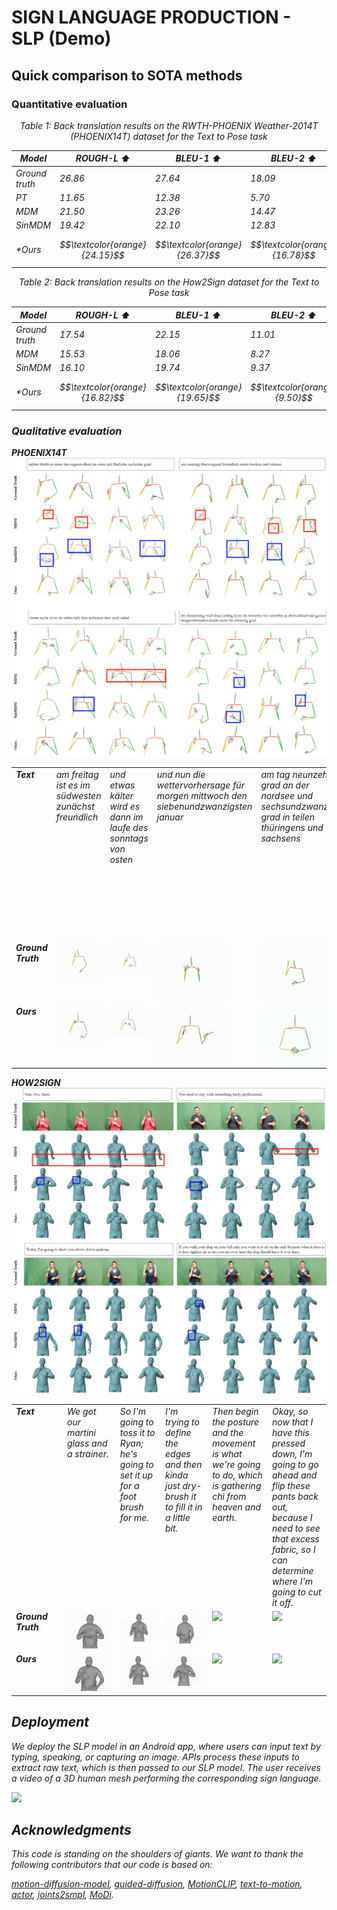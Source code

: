 # SIGN LANGUAGE PRODUCTION - SLP (Demo)
<!-- ## Quick Start -->
<!-- [![Open In Colab](https://colab.research.google.com/static/images/colab-badge.svg)](https://colab.research.google.com/drive/13k2W21wlAKvPmMw6yp2ZCzuwtMmdu1ca?usp=sharing) -->

## Quick comparison to SOTA methods
### Quantitative evaluation
<div align="center">
<p align="center"><i>Table 1: Back translation results on the RWTH-PHOENIX Weather-2014T
(PHOENIX14T) dataset for the Text to Pose task</p>

| **Model**    |**ROUGH-L ⬆️**|**BLEU-1 ⬆️**|**BLEU-2 ⬆️**|**BLEU-3 ⬆️**|**BLEU-4 ⬆️**|
| ------------ | ------------ | ------------ | ------------ | ------------ |  ------------ |
|Ground truth           | $26.86$ | $27.64$ | $18.09$  |  $13.34$  |  $10.71$ |
|PT           | $11.65$ | $12.38$ | $5.70$  |  $3.65$  |  $2.74$ |
|MDM           | $21.50$ | $23.26$ | $14.47$  |  $10.31$  |  $7.93$ |
|SinMDM           | $19.42$ | $22.10$ | $12.83$  |  $8.57$  |  $6.28$ |
|*Ours          | $$\textcolor{orange}{24.15}$$ | $$\textcolor{orange}{26.37}$$ | $$\textcolor{orange}{16.78}$$ |  $$\textcolor{orange}{11.85}$$  |  $$\textcolor{orange}{9.03}$$ |
</div>

<div align="center">

<!-- <p align="center"><i>Table 2: Quantitative results on the <u>HumanML3D</u> test set</i> (diffusion steps = 1000)</p> -->

<p align="center"><i>Table 2: Back translation results on the How2Sign dataset for the Text to Pose task</p>

| **Model**    |**ROUGH-L ⬆️**|**BLEU-1 ⬆️**|**BLEU-2 ⬆️**|**BLEU-3 ⬆️**|**BLEU-4 ⬆️**|
| ------------ | ------------ | ------------ | ------------ | ------------ |  ------------ |
|Ground truth           | $17.54$ | $22.15$ | $11.01$  |  $6.47$  |  $3.91$ |
|MDM           | $15.53$ | $18.06$ | $8.27$  |  $4.68$  |  $2.58$ |
|SinMDM           | $16.10$ | $19.74$ | $9.37$  |  $5.40$  |  $3.15$ |
|*Ours          | $$\textcolor{orange}{16.82}$$ | $$\textcolor{orange}{19.65}$$ | $$\textcolor{orange}{9.50}$$ |  $$\textcolor{orange}{5.51}$$  |  $$\textcolor{orange}{3.33}$$ |
</div>



### Qualitative evaluation
<style>
  table.fixed {
    table-layout: fixed;
    width: 100%;
    border-collapse: collapse;
  }
  table.fixed td, table.fixed th {
    width: 120px;
    word-wrap: break-word;
    vertical-align: top;
    text-align: left;
  }
</style>


<b>PHOENIX14T</b>
![screenshot](static/images/phoenix/phoenix.png)

<table class="fixed">
  <colgroup>
    <col span="6" style="width: 150px;">
  </colgroup>
  <tr>
    <td><strong>Text</strong></td>
    <td><em>am freitag ist es im südwesten zunächst freundlich</td>
    <td><em>und etwas kälter wird es dann im laufe des sonntags von osten</td>
    <td><em>und nun die wettervorhersage für morgen mittwoch den siebenundzwanzigsten januar</td>
    <td><em>am tag neunzehn grad an der nordsee und sechsundzwanzig grad in teilen thüringens und sachsens</td>
    <td><em>morgen vormittag an der ostsee noch starke böen sonst weht der wind schwach bis mäßig aus ost bis südost</td>
  </tr>
  <tr>
    <td><strong>Ground Truth</strong></td>
    <td><img src="static/images/phoenix/gt_1.gif" width="110"></td>
    <td><img src="static/images/phoenix/gt_2.gif" width="110"></td>
    <td><img src="static/images/phoenix/gt_3.gif" width="110"></td>
    <td><img src="static/images/phoenix/gt_4.gif" width="110"></td>
    <td><img src="static/images/phoenix/gt_5.gif" width="110"></td>
  </tr>
  <tr>
    <td><strong>Ours</strong></td>
    <td><img src="static/images/phoenix/out_1.gif" width="110"></td>
    <td><img src="static/images/phoenix/out_2.gif" width="110"></td>
    <td><img src="static/images/phoenix/out_3.gif" width="110"></td>
    <td><img src="static/images/phoenix/out_4.gif" width="110"></td>
    <td><img src="static/images/phoenix/out_5.gif" width="110"></td>
  </tr>
</table>


<b>HOW2SIGN</b>
![screenshot](static/images/h2s/h2s.png)

<table class="fixed">
  <colgroup>
    <col span="6" style="width: 120px;">
  </colgroup>
  <tr>
    <td><strong>Text</strong></td>
    <td><em>We got our martini glass and a strainer.</td>
    <td><em>So I'm going to toss it to Ryan; he's going to set it up for a foot brush for me.</td>
    <td><em>I'm trying to define the edges and then kinda just dry-brush it to fill it in a little bit.</td>
    <td><em>Then begin the posture and the movement is what we're going to do, which is gathering chi from heaven and earth.</td>
    <td><em>Okay, so now that I have this pressed down, I'm going to go ahead and flip these pants back out, because I need to see that excess fabric, so I can determine where I'm going to cut it off.</td>
  </tr>
  <tr>
    <td><strong>Ground Truth</strong></td>
    <td><img src="static/images/h2s/gt_2.gif" width="110"></td>
    <td><img src="static/images/h2s/gt_3.gif" width="110"></td>
    <td><img src="static/images/h2s/gt_1.gif" width="110"></td>
    <td><img src="static/images/h2s/gt_4.gif" width="110"></td>
    <td><img src="static/images/h2s/gt_5.gif" width="110"></td>
  </tr>
  <tr>
    <td><strong>Ours</strong></td>
    <td><img src="static/images/h2s/out_2.gif" width="110"></td>
    <td><img src="static/images/h2s/out_3.gif" width="110"></td>
    <td><img src="static/images/h2s/out_1.gif" width="110"></td>
    <td><img src="static/images/h2s/out_4.gif" width="110"></td>
    <td><img src="static/images/h2s/out_5.gif" width="110"></td>
  </tr>
</table>

## Deployment
We deploy the SLP model in an Android app, where users can input text by typing, speaking, or capturing an image. APIs process these inputs to extract raw text, which is then passed to our SLP model. The user receives a video of a 3D human mesh performing the corresponding sign language.

<img src="static/images/app_demo.gif" width="300">

## Acknowledgments

This code is standing on the shoulders of giants. We want to thank the following contributors
that our code is based on:

[motion-diffusion-model](https://github.com/GuyTevet/motion-diffusion-model), [guided-diffusion](https://github.com/openai/guided-diffusion), [MotionCLIP](https://github.com/GuyTevet/MotionCLIP), [text-to-motion](https://github.com/EricGuo5513/text-to-motion), [actor](https://github.com/Mathux/ACTOR), [joints2smpl](https://github.com/wangsen1312/joints2smpl), [MoDi](https://github.com/sigal-raab/MoDi).
